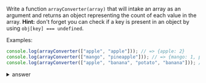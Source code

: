 
Write a function `arrayConverter(array)` that will intake an
array as an argument and returns an object representing the count of each
value in the array. **Hint:** don't forget you can check if a key is present
in an object by using `obj[key] === undefined`.

Examples:

```js
console.log(arrayConverter(["apple", "apple"])); // => {apple: 2}
console.log(arrayConverter(["mango", "pineapple"])); // => {mango: 1, pineapple: 1}
console.log(arrayConverter(["apple", "banana", "potato", "banana"])); // => {apple: 1, banana: 2, potato: 1}
```


<details>

  <summary>answer</summary>

  ```js
function arrayConverter(array) {
  let empty = {};
  array.forEach(each=>{
    if (empty[each] === undefined) {
      empty[each] = 1
    } else {
      empty[each] += 1;
    }
  })
  return empty;
}
  ```
</details>
